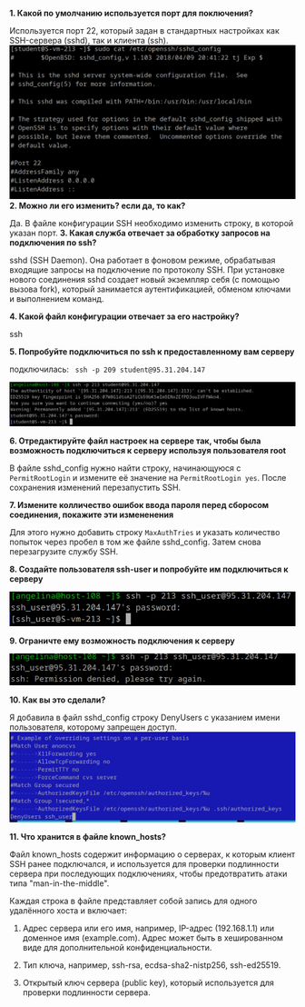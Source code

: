 **1. Какой по умолчанию используется порт для поключения?**

Используется порт 22, который задан в стандартных настройках как SSH-сервера (sshd), так и клиента (ssh).
![alt text](image-1.png)
**2. Можно ли его изменить? если да, то как?**

Да. В файле конфигурации SSH необходимо изменить строку, в которой указан порт.
**3. Какая служба отвечает за обработку запросов на подключения по ssh?**

sshd (SSH Daemon). Она работает в фоновом режиме, обрабатывая входящие запросы на подключение по протоколу SSH. При установке нового соединения sshd создает новый экземпляр себя (с помощью вызова fork), который занимается аутентификацией, обменом ключами и выполнением команд.

**4. Какой файл конфигурации отвечает за его настройку?**

ssh

**5. Попробуйте подключиться по ssh к предоставленному вам серверу**

подключилась:
`` ssh -p 209 student@95.31.204.147``

![alt text](image.png)

**6. Отредактируйте файл настроек на сервере так, чтобы была возможность подключиться к серверу используя пользователя root**

В файле sshd_config нужно найти строку, начинающуюся с `PermitRootLogin` и измените её значение на `PermitRootLogin yes`. После сохранения изменений перезапустить SSH.

**7. Измените колличество ошибок ввода пароля перед сборосом соединения, покажите эти измененения**

Для этого нужно добавить строку `MaxAuthTries` и указать количество попыток через пробел в том же файле sshd_config. Затем снова перезагрузите службу SSH.

**8. Создайте пользователя ssh-user и попробуйте им подключиться к серверу**

![alt text](image-2.png)

**9. Ограничте ему возможность подключения к серверу**

![alt text](image-4.png)

**10. Как вы это сделали?**

Я добавила в файл sshd_config строку DenyUsers с указанием имени пользователя, которому запрещен доступ.
![alt text](image-3.png)

**11. Что хранится в файле known_hosts?**

Файл known_hosts содержит информацию о серверах, к которым клиент SSH ранее подключался, и используется для проверки подлинности сервера при последующих подключениях, чтобы предотвратить атаки типа "man-in-the-middle".

Каждая строка в файле представляет собой запись для одного удалённого хоста и включает:

1. Адрес сервера или его имя, например, IP-адрес (192.168.1.1) или доменное имя (example.com). Адрес может быть в хешированном виде для дополнительной конфиденциальности.

2. Тип ключа, например, ssh-rsa, ecdsa-sha2-nistp256, ssh-ed25519.

3. Открытый ключ сервера (public key), который используется для проверки подлинности сервера.
